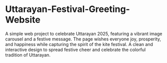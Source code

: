 # Uttarayan-Festival-Greeting-Website
 A simple web project to celebrate Uttarayan 2025, featuring a vibrant image carousel and a festive message. The page wishes everyone joy, prosperity, and happiness while capturing the spirit of the kite festival. A clean and interactive design to spread festive cheer and celebrate the colorful tradition of Uttarayan.
